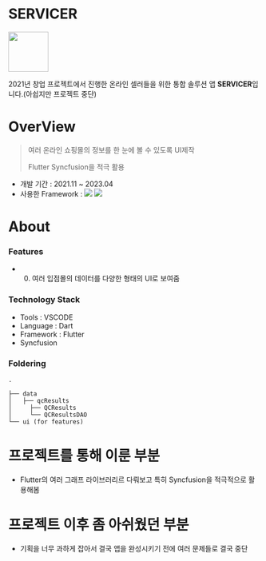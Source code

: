 # SERVICER

<img width="80" src="https://github.com/user-attachments/assets/4a8aa476-3606-4444-9fda-2635756ab22e">

2021년 창업 프로젝트에서 진행한 온라인 셀러들을 위한 통합 솔루션 앱 **SERVICER**입니다.(아쉽지만 프로젝트 중단)

<p align="center">
<!-- <img src="https://github.com/user-attachments/assets/28068e34-a0d6-47fb-a16f-6bc74d5c7d21" width="16%" height="30%">
<img src="https://github.com/user-attachments/assets/95ed5b3e-40ef-4310-b5b4-cffde848321f" width="16%" height="30%">
<img src="https://github.com/user-attachments/assets/d48cfc92-c9db-4224-b7a2-e2196e05cef0" width="16%" height="30%">
<img src="https://github.com/user-attachments/assets/d02394c1-ec24-47a0-9e2c-d020700e1570" width="16%" height="30%">
<img src="https://github.com/user-attachments/assets/ae6cb789-5cc4-407d-aae5-f6c794b81a07" width="16%" height="30%"> -->
</p>


# OverView
> 여러 온라인 쇼핑몰의 정보를 한 눈에 볼 수 있도록 UI제작
> 
> Flutter Syncfusion을 적극 활용
> 

- 개발 기간 : 2021.11 ~ 2023.04
- 사용한 Framework : <img src="https://img.shields.io/badge/Dart-0175C2?style=for-the-badge&logo=Dart&logoColor=white"> <img src="https://img.shields.io/badge/Flutter-02569B?style=for-the-badge&logo=Flutter&logoColor=white">

# About

### Features
- 0. 여러 입점몰의 데이터를 다양한 형태의 UI로 보여줌

### Technology Stack
- Tools : VSCODE
- Language : Dart
- Framework : Flutter
- Syncfusion

### Foldering
```
.

├── data
│   ├── qcResults
│     ├── QCResults
│     └── QCResultsDAO
└── ui (for features)
```

# 프로젝트를 통해 이룬 부분
- Flutter의 여러 그래프 라이브러리르 다뤄보고 특히 Syncfusion을 적극적으로 활용해봄


# 프로젝트 이후 좀 아쉬웠던 부분
- 기획을 너무 과하게 잡아서 결국 앱을 완성시키기 전에 여러 문제들로 결국 중단
